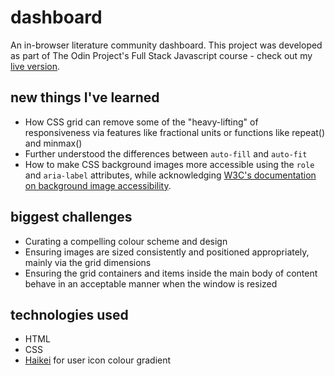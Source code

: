 # dashboard

An in-browser literature community dashboard. This project was developed as part of The Odin Project's Full Stack Javascript course - check out my [live version]().

## new things I've learned

- How CSS grid can remove some of the "heavy-lifting" of responsiveness via features like fractional units or functions like repeat() and minmax()
- Further understood the differences between `auto-fill` and `auto-fit`
- How to make CSS background images more accessible using the `role` and `aria-label` attributes, while acknowledging [W3C's documentation on background image accessibility](https://www.w3.org/WAI/GL/2016/WD-WCAG20-TECHS-20160105/F39).

## biggest challenges

- Curating a compelling colour scheme and design
- Ensuring images are sized consistently and positioned appropriately, mainly via the grid dimensions
- Ensuring the grid containers and items inside the main body of content behave in an acceptable manner when the window is resized

## technologies used

- HTML
- CSS
- [Haikei](https://app.haikei.app/) for user icon colour gradient
